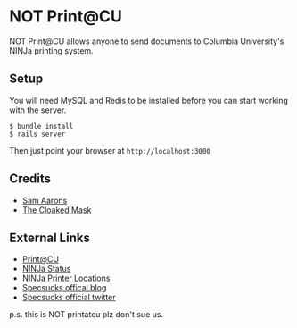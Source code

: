 NOT Print@CU
========
NOT Print@CU allows anyone to send documents to Columbia University's NINJa printing system.

Setup
-----
You will need MySQL and Redis to be installed before you can start working with the server.

    $ bundle install
    $ rails server
  
Then just point your browser at ```http://localhost:3000```
  
Credits
-------
* [Sam Aarons](http://samaarons.com)
* [The Cloaked Mask](http://specsucks.wordpress.com)  

External Links
--------------
* [Print@CU](https://printatcu.com)
* [NINJa Status](http://www.columbia.edu/acis/facilities/printers/ninja_status.html)
* [NINJa Printer Locations](http://www.columbia.edu/acis/facilities/printers/locations.html)
* [Specsucks offical blog](http://specsucks.wordpress.com)
* [Specsucks official twitter](http://twitter.com/specsucks) 

p.s. this is NOT printatcu plz don't sue us.
